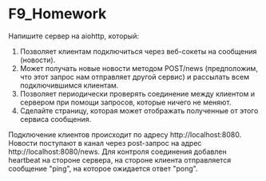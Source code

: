 # F9_Homework

Напишите сервер на aiohttp, который:

1. Позволяет клиентам подключиться через веб-сокеты на сообщения (новости).
2. Может получать новые новости методом POST/news (предположим, что этот запрос нам отправляет другой сервис) и рассылать всем подключившимся клиентам.
3. Позволяет периодически проверять соединение между клиентом и сервером при помощи запросов, которые ничего не меняют.
4. Сделайте страницу, которая может отображать полученные от этого сервиса сообщения.


Подключение клиентов происходит по адресу http://localhost:8080.
Новости поступают в канал через post-запрос на адрес http://localhost:8080/news.
Для контроля соединения добавлен heartbeat на стороне сервера, на стороне клиента отправляется сообщение "ping", на которое ожидается ответ "pong".
